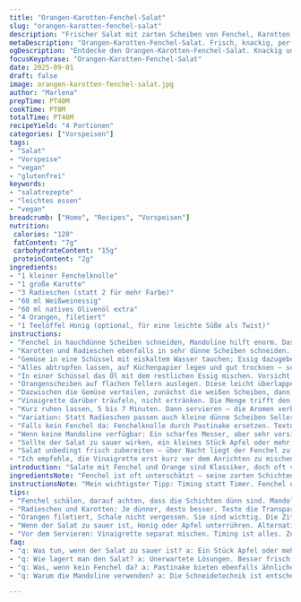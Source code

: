 ```yaml
---
title: "Orangen-Karotten-Fenchel-Salat"
slug: "orangen-karotten-fenchel-salat"
description: "Frischer Salat mit zarten Scheiben von Fenchel, Karotten und Radieschen. Orangenscheiben sorgen für einen süß-säuerlichen Kontrapunkt, während ein Weißweinessig-Olivenöl-Dressing das Ganze abrundet. Ideal für leichte Vorspeisen, vegan, glutenfrei und ohne tierische Produkte. Zubereitung mit gezielten Einweichzeiten in Essigwasser für optimalen Knack und Aroma."
metaDescription: "Orangen-Karotten-Fenchel-Salat. Frisch, knackig, perfekt für Vorspeisen. Entdecke die Balance zwischen süß und sauer."
ogDescription: "Entdecke den Orangen-Karotten-Fenchel-Salat. Knackig und aromatisch. Ideal für leichte Gerichte. Frische Zutaten, einfach zubereitet."
focusKeyphrase: "Orangen-Karotten-Fenchel-Salat"
date: 2025-09-01
draft: false
image: orangen-karotten-fenchel-salat.jpg
author: "Marlena"
prepTime: PT40M
cookTime: PT0M
totalTime: PT40M
recipeYield: "4 Portionen"
categories: ["Vorspeisen"]
tags:
- "Salat"
- "Vorspeise"
- "vegan"
- "glutenfrei"
keywords:
- "salatrezepte"
- "leichtes essen"
- "vegan"
breadcrumb: ["Home", "Recipes", "Vorspeisen"]
nutrition: 
 calories: "120"
 fatContent: "7g"
 carbohydrateContent: "15g"
 proteinContent: "2g"
ingredients:
- "1 kleiner Fenchelknolle"
- "1 große Karotte"
- "3 Radieschen (statt 2 für mehr Farbe)"
- "60 ml Weißweinessig"
- "60 ml natives Olivenöl extra"
- "4 Orangen, filetiert"
- "1 Teelöffel Honig (optional, für eine leichte Süße als Twist)"
instructions:
- "Fenchel in hauchdünne Scheiben schneiden, Mandoline hilft enorm. Das Grün separat bewahren - leicht bitter, gibt tolle Frische am Ende."
- "Karotten und Radieschen ebenfalls in sehr dünne Scheiben schneiden. Ich prüfe: Man will fast schon durchsichtig, sonst wird der Salat zu grob."
- "Gemüse in eine Schüssel mit eiskaltem Wasser tauchen; Essig dazugeben – nicht alles, sondern etwa die Hälfte. Knackigkeit ist Ziel – 12 Minuten sind ideal. Du merkst es am klirrenden Geräusch beim Umrühren, Gemüse verliert die Steifheit nicht."
- "Alles abtropfen lassen, auf Küchenpapier legen und gut trocknen – sonst verwässert die Vinaigrette."
- "In einer Schüssel das Öl mit dem restlichen Essig mischen. Vorsicht mit dem Salz. Immer lieber langsam dosieren, sonst wird es schnell zu scharf. Pfeffer frisch mahlen, das macht einen Unterschied."
- "Orangenscheiben auf flachen Tellern auslegen. Diese leicht überlappend, sieht besser aus und man sieht die Saftperlen glänzen."
- "Dazwischen die Gemüse verteilen, zunächst die weißen Scheiben, dann etwas Fenchelgrün für Farbe und Aroma."
- "Vinaigrette darüber träufeln, nicht ertränken. Die Menge trifft den Punkt, wenn sich keine Pfützen bilden."
- "Kurz ruhen lassen, 5 bis 7 Minuten. Dann servieren – die Aromen verbinden sich, ohne dass das Gemüse matschig wird."
- "Variation: Statt Radieschen passen auch kleine dünne Scheiben Sellerie oder Kohlrabi. Gibt einen ähnlichen Crunch, aber andere Nuancen."
- "Falls kein Fenchel da: Fenchelknolle durch Pastinake ersetzen. Textur ähnlich, Geschmack erdiger, weniger anisartig."
- "Wenn keine Mandoline verfügbar: Ein scharfes Messer, aber sehr vorsichtig arbeiten, jedes Scheibchen muss hauchdünn sein."
- "Sollte der Salat zu sauer wirken, ein kleines Stück Apfel oder mehr Honig unterrühren."
- "Salat unbedingt frisch zubereiten – über Nacht liegt der Fenchel zu lange, verliert Frische und Knackigkeit."
- "Ich empfehle, die Vinaigrette erst kurz vor dem Anrichten zu mischen und zu geben, sonst ziehen die Säuren zu stark ins Gemüse ein."
introduction: "Salate mit Fenchel und Orange sind Klassiker, doch oft vernachlässigen Köche die Details, die den Unterschied machen. Dünn geschnitten, knackig und in Essigwasser eingelegt, entkommt man der gängigen Fahrlässigkeit: weiche Textur, stumpfes Aroma. Nach vielen Versuchen habe ich gelernt, dass der Schlüssel im Timing und der richtigen Balance liegt. Das Gemüse soll knallen, damit es die Süße der Orange spannend kontrastiert. Die Kombination von Weißweinessig mit nativem Olivenöl schafft nicht nur Geschmack, sie steuert auch die Textur. Dabei ist es sinnvoll, beim Schneiden präzise zu sein – Mandoline ist mein bester Freund. Das Salatgrün des Fenchels nicht einfach wegwerfen, es gibt frische Noten, zarte Bitterkeit, die sonst fehlt. Hinzu kommt ein kleiner Twist: ein Teelöffel Honig in der Vinaigrette, der hilft dem Säurespiel, rund zu werden."
ingredientsNote: "Fenchel ist oft unterschätzt – seine zarten Schichten brauchen fast wie Zwiebel Feingefühl beim Schneiden. Mandoline oder sehr scharfes Messer verwenden, sonst zerquetschen die Scheiben und werden pappig. Karotten und Radieschen sind der Crunch-Lieferant; je dünner, desto besser. Weiweißweinessig bringt die Frische, aber man kann auch Apfelessig probieren, wenn man es fruchtiger mag. Olivenöl sollte nicht zu bitter sein, am besten mild extra vergine. Der Honig ist eine optionale Zugabe, die vor allem die Säure ausbalanciert, hier hat jeder seine Vorlieben. Orangen knackig schälen, Filets freilegen – die Schalenreste sonst bitter. Auf die Mengen achten, dass der Salat weder zu ölig noch zu sauer wird. Essigmenge im Wasser zum Einlegen nicht übertreiben – sonst wirkt das Gemüse zu sauer und verliert Biss."
instructionsNote: "Mein wichtigster Tipp: Timing statt Timer. Fenchel und Co. brauchen genau die richtige Dauer im Essigwasser. Wenn sie glitschig oder zu weich werden, leidet der gesamte Salat. Ich achte auf das Geräusch beim Rühren, die sichtbare Knackigkeit und die leichte Kräuselung am Rand der Scheiben – das sagt mir, der Zeitpunkt ist gekommen. Danach sofort gut trocknen! Vinaigrette immer separat mischen, erst kurz vor dem Servieren unterheben, damit der Salat frisch bleibt. Das Anrichten mit angeordneten Orangenscheiben gibt Struktur und macht optisch was her. Fenchelgrün zuletzt als Garnitur auflegen, das wirkt lebendig und aromatisch. Wer keine Mandoline hat, sollte Minischeiben schneiden, aber Achtung: nicht zu dick, sonst verliert es die Frische. Aromatisch nicht überwürzen, der Salat lebt von der Balance zwischen Süße, Säure und knackigem Gemüse."
tips:
- "Fenchel schälen, darauf achten, dass die Schichten dünn sind. Mandoline ist mein Helfer. Wenn nicht verfügbar, scharfes Messer verwenden. Sehr feine Scheiben sind das Ziel. Unterschätzen nie die Bitterkeit vom Fenchelgrün. Gibt dem Salat neue Dimensionen."
- "Radieschen und Karotten: Je dünner, desto besser. Teste die Transparenz. Eiskaltes Wasser mit Essig für den Crunch. Dabei Zeit genau messen, 12 Minuten sind ideal. Zu weich wird alles matschig, klingt nicht gut, ich habe da oft geforscht."
- "Orangen filetiert, Schale nicht vergessen. Sie sind wichtig. Die Zitrusnoten sind frisch und knackig. Vinaigrette sollte nicht ertränken. Weniger ist hier mehr.  Die richtige Balance zwischen Süße und Säure ist entscheidend."
- "Wenn der Salat zu sauer ist, Honig oder Apfel unterrühren. Alternative Zutaten sind auch möglich. Anstelle von Radieschen geht Sellerie oder Kohlrabi. Achte auf Crunch. Fenchel mit Pastinake ersetzen, erdiger Geschmack, passt auch."
- "Vor dem Servieren: Vinaigrette separat mischen. Timing ist alles. Zu früh, und der Salat wird matschig. Und letzten Endes die Kanten von Fenchel und Co. blickt gut aus. Das Fenchelgrün ist nicht nur Deko, es gibt Aromatisch zusätzliche Tiefe."
faq:
- "q: Was tun, wenn der Salat zu sauer ist? a: Ein Stück Apfel oder mehr Honig untermischen. Vielfältige Lösungen für Balance finden. Manchmal hilft auch, weniger Essig in Wasser zu geben während Einweichzeit."
- "q: Wie lagert man den Salat? a: Unerwartete Lösungen. Besser frisch servieren. Aber falls Reste, in Kühlschrank, und schnell essen. Etwas Vinaigrette separat aufbewahren, um Knackigkeit zu erhalten."
- "q: Was, wenn kein Fenchel da? a: Pastinake bieten ebenfalls ähnliche Textur an. Aber Geschmack ist anders. Sellerie ist auch eine gute Option. Geht es auch ohne radikale Änderungen."
- "q: Warum die Mandoline verwenden? a: Die Schneidetechnik ist entscheidend. Sie ermöglicht gleichmäßige Scheiben. Dadurch die Textur beim Essen besser. Alternatives Schneiden kann auch ernsten Einfluss auf das Ergebnis haben."

---
```

